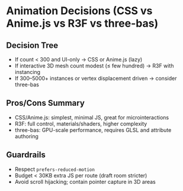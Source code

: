 # Animation Decisions (CSS vs Anime.js vs R3F vs three-bas)

## Decision Tree
- If count < 300 and UI-only → CSS or Anime.js (lazy)
- If interactive 3D mesh count modest (≤ few hundred) → R3F with instancing
- If 300–5000+ instances or vertex displacement driven → consider three-bas

## Pros/Cons Summary
- CSS/Anime.js: simplest, minimal JS, great for microinteractions
- R3F: full control, materials/shaders, higher complexity
- three-bas: GPU-scale performance, requires GLSL and attribute authoring

## Guardrails
- Respect `prefers-reduced-motion`
- Budget < 30KB extra JS per route (draft room stricter)
- Avoid scroll hijacking; contain pointer capture in 3D areas

